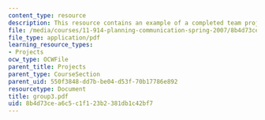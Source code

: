 ```yaml
---
content_type: resource
description: This resource contains an example of a completed team project.
file: /media/courses/11-914-planning-communication-spring-2007/8b4d73cea6c5c1f123b2381db1c42bf7_group3.pdf
file_type: application/pdf
learning_resource_types:
- Projects
ocw_type: OCWFile
parent_title: Projects
parent_type: CourseSection
parent_uid: 550f3848-dd7b-be04-d53f-70b17786e892
resourcetype: Document
title: group3.pdf
uid: 8b4d73ce-a6c5-c1f1-23b2-381db1c42bf7
---
```


